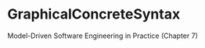GraphicalConcreteSyntax
=======================

Model-Driven Software Engineering in Practice (Chapter 7)
